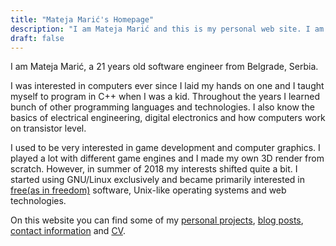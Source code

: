 ```yaml
---
title: "Mateja Marić's Homepage"
description: "I am Mateja Marić and this is my personal web site. I am a software engineer from Belgrade, Serbia. I am primarily interested in Unix-like operating systems and free(as in freedom) software."
draft: false
---
```


I am Mateja Marić, a 21 years old software engineer from Belgrade, Serbia.

I was interested in computers ever since I laid my hands on one and I taught myself to program in C++ when I was a kid.
Throughout the years I learned bunch of other programming languages and technologies.
I also know the basics of electrical engineering, digital electronics and how computers work on transistor level.

I used to be very interested in game development and computer graphics.
I played a lot with different game engines and I made my own 3D render from scratch.
However, in summer of 2018 my interests shifted quite a bit.
I started using GNU/Linux exclusively and became primarily interested in
<a target="_blank" rel="external follow" href="https://www.fsf.org/about/what-is-free-software">free(as in freedom)</a>
software, Unix-like operating systems and web technologies.

On this website you can find some of my [personal projects][git], [blog posts][blog], [contact information][contact] and [CV][cv].

[git]: https://git.matejamaric.com
[blog]: /blog/
[contact]: /contact/
[cv]: https://matejamaric.com/cv.pdf
